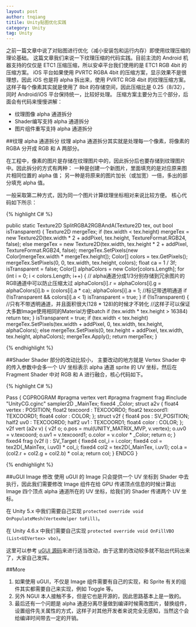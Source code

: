 ```yaml
---
layout: post
author: tnqiang
titile: Unity贴图优化实践
category: Unity
tag: Unity
---
```

之前一篇文章中说了对贴图进行优化（减小安装包和运行内存）即使用纹理压缩的理论基础。
这篇文章我们来说一下纹理压缩的代码实践。目前主流的 Android 机器支持的仅仅是 ETC1 压缩压缩，所以安卓平台我们使用的是 ETC1 RGB 4bit 的压缩方案。 iOS 平台如果使用 PVRTC RGBA 4bit 的压缩方案，显示效果不是很理想，因此 iOS 也是将 alpha 拆出来，使用 PVRTC RGB 4bit 的纹理压缩方案。
这样子每个像素其实就是使用了 8bit 的存储空间，因此压缩比是 0.25（8/32），同时 Android/iOS 平台保持统一，比较好处理。
压缩方案主要分为三个部分，后面会有代码来慢慢讲解：

- 纹理图像 alpha 通道拆分
- Shader编写支持 alpha 通道拆分
- 图片组件重写支持 alpha 通道拆分

##纹理 alpha 通道拆分
纹理 alpha 通道拆分其实就是处理每一个像素，将像素的 RGBA 分开成 RGB 和 A 两部分。

在工程中，像素的图片是存储在纹理图片中的，因此拆分后也要存储到纹理图片中。因此拆分的方式有两种：
一种是创建一个新图片，里面填充的是对应原来图片相同位置的 alpha 值；
另一种是将原来的图片加长（或加宽）一倍，多出的部分填充 alpha 值。

一般采取第二种方式，因为同一个图片计算纹理坐标相对来说比较方便。
核心代码如下所示：

{% highlight C# %}

public static Texture2D SplitRGBA2RGBAndA(Texture2D tex, out bool isTransparent)
{
	Texture2D mergeTex; 
	if (tex.width < tex.height) 
		mergeTex = new Texture2D(tex.width * 2 + addPixel, tex.height, TextureFormat.RGB24, false); 
	else 
		mergeTex = new Texture2D(tex.width, tex.height * 2 + addPixel, TextureFormat.RGB24, false); 
	mergeTex.SetPixels(new Color[mergeTex.width * mergeTex.height]); 
	Color[] colors = tex.GetPixels(); 
	mergeTex.SetPixels(0, 0, tex.width, tex.height, colors); 
	float ca = 1 / 3f; 
	isTransparent = false; 
	Color[] alphaColors = new Color[colors.Length]; 
	for (int i = 0; i < colors.Length; i++) 
	{ 
		// alpha通道分成1/3分别存储到冗余图片的RGB通道中可以防止压缩太过
		alphaColors[i].r = alphaColors[i].g = alphaColors[i].b = (colors[i].a * ca); 
		alphaColors[i].a = 1; 
		//标记带透明通道
		if (!isTransparent && colors[i].a < 1) 
			isTransparent = true; 
	} 
	if (!isTransparent) 
	{ 
		//只有不带透明通道，并且面积很大(128 * 128)的时候才不转化
		//这样子可以保证大多数Image使用相同的Material方便batch
		if (tex.width * tex.height > 16384)
			return tex;
	} 
	isTransparent = true; 
	if (tex.width < tex.height) 
		mergeTex.SetPixels(tex.width + addPixel, 0, tex.width, tex.height, alphaColors); 
	else 
		mergeTex.SetPixels(0, tex.height + addPixel, tex.width, tex.height, alphaColors); 
	mergeTex.Apply(); 
	return mergeTex;
}

{% endhighlight %}

##Shader
Shader 部分的改动比较小， 主要改动的地方就是 Vertex Shader 中的传入参数中会多一个 UV 坐标表示 alpha 通道 sprite 的 UV 坐标，然后在 Fragment Shader 中对 RGB 和 A 进行融合，核心代码如下。

{% highlight C# %}

Pass
{
CGPROGRAM
	#pragma vertex vert
	#pragma fragment frag
	#include "UnityCG.cginc"
	sampler2D _MainTex;
	fixed4 _Color;
	struct a2v 
	{
		float4 vertex 	: POSITION;
        float2 texcoord : TEXCOORD0;
        float2 texcoord1: TEXCOORD1;
        float4 color 	: COLOR;
    };
    struct v2f 
    {
         float4 pos : SV_POSITION;
         half2 uv0 : TEXCOORD0;
         half2 uv1 : TEXCOORD1;
         float4 color 	: COLOR;
    };
    v2f vert (a2v v) 
    {
		v2f o;
	    o.pos = mul(UNITY_MATRIX_MVP, v.vertex);
        o.uv0 = v.texcoord;
        o.uv1 = v.texcoord1;
        o.color = v.color * _Color;
        return o;
    }    
    fixed4 frag (v2f i) : SV_Target 
    {
		fixed4 col_i = i.color;
        fixed4 col = tex2D(_MainTex, i.uv0) * col_i;
        fixed4 col2 = tex2D(_MainTex, i.uv1);
        col.a = (col2.r + col2.g + col2.b) * col.a;
        return col;
    }
ENDCG
}

{% endhighlight %}

##uGUI Image 修改
使用 uGUI 的 Image 只会提供一个 UV 坐标到 Shader 中去执行，因此我们需要修改 Image 组件在给 GPU 传递顶点信息的时候计算出 Image 四个顶点 alpha 通道所在的 UV 坐标，给我们的 Shader 传递两个 UV 坐标。

在 Unity 5.x 中我们需要自己实现 
``protected override void OnPopulateMesh(VertexHelper toFill)``。

在 Unity 4.6.x 中我们需要自己实现
``protected override void OnFillVBO (List<UIVertex> vbo)``。

这里可以参考 [uGUI 源码](https://bitbucket.org/Unity-Technologies/ui/src)来进行适当改动，由于这里的改动较多就不贴出代码出来了，大家自己发挥。

##More
1. 如果使用 uGUI，不仅是 Image 组件需要有自己的实现，和 Sprite 有关的组件其实都需要自己来实现，例如 Toggle 等。
2. 另外 NGUI 本人接触不多，但是它也是开源的，因此思路基本上是一致的。
3. 最后还有一个问题是 alpha 通道分离尽量做到编译时候需改图片，替换组件，设置组件先关属性的方式，这样子对其他开发者来说完全无感知，当然这个会给编译时间带去一定的开销。
